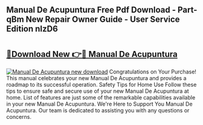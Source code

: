 ## Manual De Acupuntura Free Pdf Download - Part-qBm New Repair Owner Guide - User Service Edition nIzD6

# <h2><a href="http://bc39876.oget.top/?id=Manual+De+Acupuntura">🔗Download New 👉🔴 Manual De Acupuntura</a></h2>

[![Manual De Acupuntura new download](https://i.imgur.com/5g1atiW.png)](http://bc39876.oget.top/?id=Manual+De+Acupuntura)
Congratulations on Your Purchase! This manual celebrates your new Manual De Acupuntura and provides a roadmap to its successful operation. Safety Tips for Home Use Follow these tips to ensure safe and secure use of your new Manual De Acupuntura at home. List of features are just some of the remarkable capabilities available in your new Manual De Acupuntura. We're Here to Support You Manual De Acupuntura. Our team is dedicated to assisting you with any questions or concerns.
